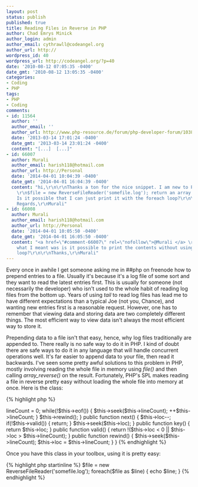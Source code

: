 ```yaml
---
layout: post
status: publish
published: true
title: Reading Files in Reverse in PHP
author: Chad Emrys Minick
author_login: admin
author_email: cythrawll@codeangel.org
author_url: http://
wordpress_id: 40
wordpress_url: http://codeangel.org/?p=40
date: '2010-08-12 07:05:35 -0400'
date_gmt: '2010-08-12 13:05:35 -0400'
categories:
- Coding
- PHP
tags:
- PHP
- Coding
comments:
- id: 11564
  author: ''
  author_email: ''
  author_url: http://www.php-resource.de/forum/php-developer-forum/103855-csv-datei-rueckwaerts-lesen.html#post665313
  date: '2013-03-14 17:01:24 -0400'
  date_gmt: '2013-03-14 23:01:24 -0400'
  content: "[...]  [...]"
- id: 66007
  author: Murali
  author_email: harish118@hotmail.com
  author_url: http://Personal
  date: '2014-04-01 10:04:39 -0400'
  date_gmt: '2014-04-01 16:04:39 -0400'
  content: "hi,\r\n\r\nThanks a ton for the nice snippet. I am new to PHP. Does this
    \r\n$file = new ReverseFileReader('somefile.log'); return an array or an object?
    Is it possible that I can just print it with the foreach loop?\r\n\r\nThanks &amp;
    Regards,\r\nMurali"
- id: 66008
  author: Murali
  author_email: harish118@hotmail.com
  author_url: http://Personal
  date: '2014-04-01 10:05:50 -0400'
  date_gmt: '2014-04-01 16:05:50 -0400'
  content: "<a href=\"#comment-66007\" rel=\"nofollow\">@Murali </a> \r\n\r\nSorry,
    what I meant was is it possible to print the contents without using the foreach
    loop?\r\n\r\nThanks,\r\nMurali"
---
```

Every once in awhile I get someone asking me in ##php on freenode how to prepend entries to a file.  Usually it's because it's a log file of some sort and they want to read the latest entries first. This is usually for someone (not necessarily the developer) who isn't used to the whole habit of reading log files from the bottom up.  Years of using <em>tail</em> to read log files has lead me to have different expectations than a typical Joe (not you, Chance), and wanting new entries first is a reasonable request.  However, one has to remember that viewing data and storing data are two completely different things. The most efficient way to view data isn't always the most efficient way to store it.

<!--MORE-->

<p>Prepending data to a file isn't that easy, hence, why log files traditionally are appended to. There really is no safe way to do it in PHP. I kind of doubt there are safe ways to do it in any language that will handle concurrent operations well. It's far easier to append data to your file, then read it backwards.  I've seen some pretty awful solutions to this problem in PHP, mostly involving reading the whole file in memory using <em>file()</em> and then calling <em>array_reverse()</em> on the result. Fortunately, PHP's SPL makes reading a file in reverse pretty easy without loading the whole file into memory at once.  Here is the class:</p>

{% highlight php %}
<?php
class ReverseFileReader extends SplFileObject {
  private $lineCount;
  private $loc;
  public function __construct($filename, $use_include_path=true) {
        parent::__construct($filename, 'r', $use_include_path);
        $this->lineCount = 0;
        while(!$this->eof()) {
          $this->seek($this->lineCount);
          ++$this->lineCount;
        }
        $this->rewind();
  }

  public function next() {
    $this->loc--;
    if(!$this->valid()) {
        return;
    }
    $this->seek($this->loc);
  }

  public function key() {
     return $this->loc;
  }

  public function valid() {
    return !($this->loc < 0 || $this->loc > $this->lineCount);
  }

  public function rewind() {
     $this->seek($this->lineCount);
     $this->loc = $this->lineCount;
  }
}
{% endhighlight %}

<p>Once you have this class in your toolbox, using it is pretty easy:</p>

{% highlight php startinline %}
$file = new ReverseFileReader('somefile.log');
foreach($file as $line) {
  echo $line;
}
{% endhighlight %}
